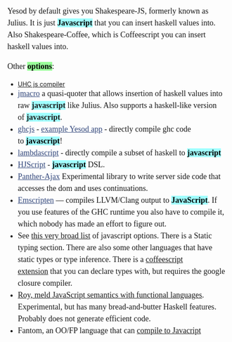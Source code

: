 <span class="Apple-style-span" style="background-color:rgb(255, 255, 255)"><p style="line-height:1.5em;font-size:18px;font-family:'Droid Serif', serif">Yesod by default gives you Shakespeare-JS, formerly known as Julius. It is just <b style="color:black;background-color:rgb(160, 255, 255)">Javascript</b> that you can insert haskell values into. Also Shakespeare-Coffee, which is Coffeescript you can insert haskell values into.</p><p style="line-height:1.5em;font-size:18px;font-family:'Droid Serif', serif">Other <b style="color:black;background-color:rgb(153, 255, 153)">options</b>:</p><ul><li><a href="http://www.haskell.org/haskellwiki/The_JavaScript_Problem#UHC " target class>UHC js compiler</a></li><li><a href="http://hackage.haskell.org/package/jmacro-0.5.1" class="GENTICS_link_text" target style="font-family:'Droid Serif', serif;font-size:18px;line-height:1.5em;color:rgb(51, 72, 124)">jmacro</a><span style="font-family:'Droid Serif', serif;font-size:18px;line-height:1.5em"> a quasi-quoter that allows insertion of haskell values into raw </span><b style="font-family:'Droid Serif', serif;font-size:18px;line-height:1.5em;background-color:rgb(160, 255, 255)">javascript</b><span style="font-family:'Droid Serif', serif;font-size:18px;line-height:1.5em"> like Julius. Also supports a haskell-like version of </span><b style="font-family:'Droid Serif', serif;font-size:18px;line-height:1.5em;background-color:rgb(160, 255, 255)">javascript</b><span style="font-family:'Droid Serif', serif;font-size:18px;line-height:1.5em">.</span><br></li><li style="line-height:1.5em;font-size:18px;font-family:'Droid Serif', serif"><a href="https://github.com/pedromartins/ghcjs" class="GENTICS_link_pointer" target style="color:rgb(51, 72, 124)">ghcjs</a> - <a href="https://github.com/hamishmack/yesod-slides" style="color:rgb(51, 72, 124)" class="GENTICS_link_text">example Yesod app</a> - directly compile ghc code to <b style="color:black;background-color:rgb(160, 255, 255)">javascript</b>!</li><li style="line-height:1.5em;font-size:18px;font-family:'Droid Serif', serif"><a href="https://github.com/aculich/lambdascript" class="GENTICS_link_text" target style="color:rgb(51, 72, 124)">lambdascript</a> - directly compile a subset of haskell to <b style="color:black;background-color:rgb(160, 255, 255)">javascript</b></li><li style="line-height:1.5em;font-size:18px;font-family:'Droid Serif', serif"><a href="http://hackage.haskell.org/package/HJScript-0.5.0" class="GENTICS_link_text" target style="color:rgb(51, 72, 124)">HJScript</a> - <b style="color:black;background-color:rgb(160, 255, 255)">javascript</b> DSL.</li><li style="line-height:1.5em;font-size:18px;font-family:'Droid Serif', serif"><a href="http://osdir.com/ml/general/2011-06/msg41431.html" style="color:rgb(51, 72, 124)" class="GENTICS_link_pointer">Panther-Ajax</a> Experimental library to write server side code that accesses the dom and uses continuations.</li><li style="line-height:1.5em;font-size:18px;font-family:'Droid Serif', serif"><a href="https://github.com/kripken/emscripten" style="color:rgb(51, 72, 124)" class="GENTICS_link_pointer">Emscripten</a> — compiles LLVM/Clang output to <b style="color:black;background-color:rgb(160, 255, 255)">JavaScript</b>. If you use features of the GHC runtime you also have to compile it, which nobody has made an effort to figure out.</li><li style="line-height:1.5em;font-size:18px;font-family:'Droid Serif', serif">See <a href="https://github.com/jashkenas/coffee-script/wiki/List-of-languages-that-compile-to-JS" target class="GENTICS_link_text">this very broad list</a> of javascript options. There is a Static typing section. There are also some other languages that have static types or type inference. There is a <a href="https://github.com/jstrachan/coffee-script/blob/master/TypeAnnotations.md" target class="GENTICS_link_text">coffeescript extension</a> that you can declare types with, but requires the google closure compiler.</li><li style="line-height:1.5em;font-size:18px;font-family:'Droid Serif', serif"><a href="http://roy.brianmckenna.org/" target class="GENTICS_link_text">Roy, meld JavaScript semantics with functional languages</a>. Experimental, but has many bread-and-butter Haskell features. Probably does not generate efficient code.</li><li style="line-height:1.5em;font-size:18px;font-family:'Droid Serif', serif">Fantom, an OO/FP language that can <a href="http://fantom.org/doc/docLang/JavaScript.html" target class>compile to Javacript</a></li></ul></span>